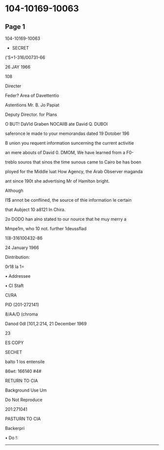 # 104-10169-10063

## Page 1

104-10169-10063

* SECRET

('S+1-316/00731-66

26 JAY 1966

108

Directer

Feder? Area of Davettentio

Astentions Mr. B. Jo Papiat

Deputy Director. for Plans

O BUT! DaVId Graben NOCAlIB ate David Q. DUBOI

saferonce le made to your memorandas dated 19 Dotober 196

B union you requent information suncerning the current activitie

an mere abouts of David 0. DMOM, We have learned from a F0-

treblo souros that sinos the time sunous came to Cairo be has boen

ployed for the Middle luat How Agency, the Arab Observer maganda

ant since 190t she advertising Mr of Hamlton bright.

Although

I1$ annot be conflined, the source of thie information le certain

that Aubject 10 a8121 In Chira.

2o DODO han alno stated to our nource that he muy merry a

Mmpe1m, who 10 not. further 1deussflad

1(8-316100432-86

24 January 1966

Dintribution:

0r18 la 1=

• Addressee

• CI Staft

CI/RA

PID (201-272141)

8/AA/D (chroma

Danod 0dl [101,2:214, 21 December 1969

23

ES COPY

SECHET

balto 1 los entensile

86wt: 166140 #4#

RETURN TO CIA

Background Use Um

Do Not Reproduce

201:271041

PASTURN TO CIA

Backerpri

• Do !:

---

